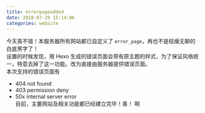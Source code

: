 ```yaml
---
title: errorpageadded
date: 2018-07-29 15:14:06
categories: website
---
```

今天真不错！本服务器所有网站都已自定义了 ```error_page```，再也不是枯燥无聊的白底黑字了！  
设置的时候发现，用 Hexo 生成的错误页面会带有原主题的样式，为了保证风格统一，特意去掉了这一功能。改为直接由服务器提供错误页面。  
本次支持的错误页面有  
* 404 not found
* 403 permission deny
* 50x internal server error  
目前，主要网站及相关功能都已经建立完毕！善！
啊